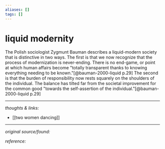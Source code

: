 ```yaml
---
aliases: []
tags: []
---
```


# liquid modernity

The Polish sociologist Zygmunt Bauman describes a liquid-modern society that is distinctive in two ways. The first is that we now recognize that the process of modernization is never-ending. There is no end-game, or point at which human affairs become "totally transparent thanks to knowing everything needing to be known."[@bauman-2000-liquid p.29] The second is that the burden of responsibility now rests squarely on the shoulders of the individual. The balance has tilted far from the societal improvement for the common good "towards the self-assertion of the individual."[@bauman-2000-liquid p.29]

---

_thoughts & links:_

- [[two women dancing]]


---

_original source/found:_ 

_reference:_ 
